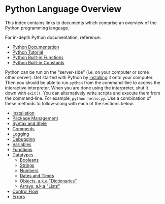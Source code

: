 # Python Language Overview

This index contains links to documents which comprise an overview of the Python programming language.

For in-depth Python documentation, reference:

  + [Python Documentation](https://docs.python.org/3/reference/index.html)
  + [Python Tutorial](https://docs.python.org/3/tutorial/index.html)
  + [Python Built-in Functions](https://docs.python.org/3/library/functions.html)
  + [Python Built-in Constants](https://docs.python.org/3/library/constants.html)

Python can be run on the "server-side" (i.e. on your computer or some other server). Get started with Python by [installing](installation.md) it onto your computer. Then you should be able to run `python` from the command-line to access the interactive interpreter. When you are done using the interpreter, shut it down with `exit()`. You can alternatively write scripts and execute them from the command-line. For example, `python hello.py`. Use a combination of these methods to follow-along with each of the sections below.

  + [Installation](installation.md)
  + [Package Management](package-management.md)
  + [Syntax and Style](syntax-and-style.md)
  + [Comments](comments.md)
  + [Logging](logging.md)
  + [Debugging](debugging.md)
  + [Variables](variables.md)
  + [Functions](functions.md)
  + [Datatypes](datatypes.md)
    + [Booleans](datatypes/booleans.md)
    + [Strings](datatypes/strings.md)
    + [Numbers](datatypes/numbers.md)
    + [Dates and Times](/datatypes/dates-and-times.md)
    + [Objects, a.k.a "Dictionaries"](datatypes/dictionaries.md)
    + [Arrays, a.k.a "Lists"](datatypes/lists.md)
  + [Control Flow](/control-flow.md)
  + [Errors](/errors.md)
